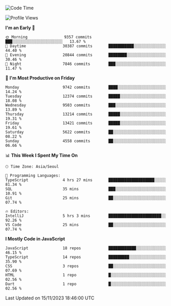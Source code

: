 <!--START_SECTION:waka-->
![Code Time](http://img.shields.io/badge/Code%20Time-5%2C379%20hrs%2016%20mins-blue)

![Profile Views](http://img.shields.io/badge/Profile%20Views-0-blue)

**I'm an Early 🐤** 

```text
🌞 Morning                9357 commits        ███░░░░░░░░░░░░░░░░░░░░░░   13.67 % 
🌆 Daytime                30387 commits       ███████████░░░░░░░░░░░░░░   44.40 % 
🌃 Evening                20844 commits       ████████░░░░░░░░░░░░░░░░░   30.46 % 
🌙 Night                  7846 commits        ███░░░░░░░░░░░░░░░░░░░░░░   11.47 % 
```
📅 **I'm Most Productive on Friday** 

```text
Monday                   9742 commits        ████░░░░░░░░░░░░░░░░░░░░░   14.24 % 
Tuesday                  12374 commits       █████░░░░░░░░░░░░░░░░░░░░   18.08 % 
Wednesday                9503 commits        ███░░░░░░░░░░░░░░░░░░░░░░   13.89 % 
Thursday                 13214 commits       █████░░░░░░░░░░░░░░░░░░░░   19.31 % 
Friday                   13421 commits       █████░░░░░░░░░░░░░░░░░░░░   19.61 % 
Saturday                 5622 commits        ██░░░░░░░░░░░░░░░░░░░░░░░   08.22 % 
Sunday                   4558 commits        ██░░░░░░░░░░░░░░░░░░░░░░░   06.66 % 
```


📊 **This Week I Spent My Time On** 

```text
🕑︎ Time Zone: Asia/Seoul

💬 Programming Languages: 
TypeScript               4 hrs 27 mins       ████████████████████░░░░░   81.34 % 
SQL                      35 mins             ███░░░░░░░░░░░░░░░░░░░░░░   10.91 % 
Git                      25 mins             ██░░░░░░░░░░░░░░░░░░░░░░░   07.74 % 

🔥 Editors: 
IntelliJ                 5 hrs 3 mins        ███████████████████████░░   92.26 % 
VS Code                  25 mins             ██░░░░░░░░░░░░░░░░░░░░░░░   07.74 % 
```

**I Mostly Code in JavaScript** 

```text
JavaScript               18 repos            ████████████░░░░░░░░░░░░░   46.15 % 
TypeScript               14 repos            █████████░░░░░░░░░░░░░░░░   35.90 % 
CSS                      3 repos             ██░░░░░░░░░░░░░░░░░░░░░░░   07.69 % 
HTML                     1 repo              █░░░░░░░░░░░░░░░░░░░░░░░░   02.56 % 
Dart                     1 repo              █░░░░░░░░░░░░░░░░░░░░░░░░   02.56 % 
```




 Last Updated on 15/11/2023 18:46:00 UTC
<!--END_SECTION:waka-->
